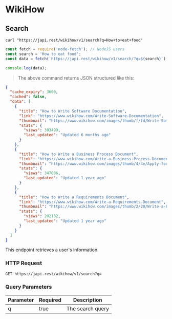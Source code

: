 # WikiHow

## Search

```shell
curl "https://japi.rest/wikihow/v1/search?q=How+to+eat+food"
```

```javascript
const fetch = require('node-fetch'); // NodeJS users
const search = 'How to eat food';
const data = fetch(`https://japi.rest/wikihow/v1/search/?q=${search}`).then(res => res.json())

console.log(data);
```

> The above command returns JSON structured like this:

```json
{
  "cache_expiry": 3600,
  "cached": false,
  "data": [
    {
      "title": "How to Write Software Documentation",
      "link": "https://www.wikihow.com/Write-Software-Documentation",
      "thumbnail": "https://www.wikihow.com/images/thumb/f/fd/Write-Software-Documentation-Step-8.jpg/-crop-250-145-193px-Write-Software-Documentation-Step-8.jpg",
      "stats": {
        "views": 303499,
        "last_updated": "Updated 6 months ago"
      }
    },
    {
      "title": "How to Write a Business Process Document",
      "link": "https://www.wikihow.com/Write-a-Business-Process-Document",
      "thumbnail": "https://www.wikihow.com/images/thumb/4/4e/Apply-for-Unemployment-Compensation-in-Florida-Step-18.jpg/-crop-250-145-193px-Apply-for-Unemployment-Compensation-in-Florida-Step-18.jpg",
      "stats": {
        "views": 347086,
        "last_updated": "Updated 1 year ago"
      }
    },
    {
      "title": "How to Write a Requirements Document",
      "link": "https://www.wikihow.com/Write-a-Requirements-Document",
      "thumbnail": "https://www.wikihow.com/images/thumb/2/20/Write-a-Requirements-Document-Step-10.jpg/-crop-250-145-193px-Write-a-Requirements-Document-Step-10.jpg",
      "stats": {
        "views": 202132,
        "last_updated": "Updated 1 year ago"
      }
    }
  ]
}
```

This endpoint retrieves a user's information.

### HTTP Request

`GET https://japi.rest/wikihow/v1/search?q=`

### Query Parameters

Parameter | Required | Description
--------- | -------- | -----------
q         | true     | The search query